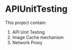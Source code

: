 # APIUnitTesting

This project contain:

1. API Unit Testing 
2. Image Cache mechanism 
3. Network Proxy
